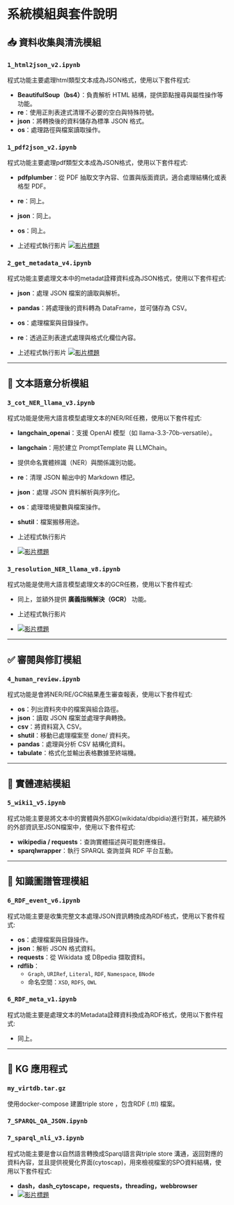 # 系統模組與套件說明


## 📥 資料收集與清洗模組

### `1_html2json_v2.ipynb`
程式功能主要處理html類型文本成為JSON格式，使用以下套件程式:
- **BeautifulSoup（bs4）**：負責解析 HTML 結構，提供節點搜尋與屬性操作等功能。
- **re**：使用正則表達式清理不必要的空白與特殊符號。
- **json**：將轉換後的資料儲存為標準 JSON 格式。
- **os**：處理路徑與檔案讀取操作。

### `1_pdf2json_v2.ipynb`
程式功能主要處理pdf類型文本成為JSON格式，使用以下套件程式:
- **pdfplumber**：從 PDF 抽取文字內容、位置與版面資訊，適合處理結構化或表格型 PDF。
- **re**：同上。
- **json**：同上。
- **os**：同上。

- 上述程式執行影片
[![影片標題](https://img.youtube.com/vi/8AjIgCkaq3g/0.jpg)](https://www.youtube.com/watch?v=8AjIgCkaq3g)

### `2_get_metadata_v4.ipynb`
程式功能主要處理文本中的metadat詮釋資料成為JSON格式，使用以下套件程式:
- **json**：處理 JSON 檔案的讀取與解析。
- **pandas**：將處理後的資料轉為 DataFrame，並可儲存為 CSV。
- **os**：處理檔案與目錄操作。
- **re**：透過正則表達式處理與格式化欄位內容。

- 上述程式執行影片
[![影片標題](https://img.youtube.com/vi/FvUpK4WQx9o/0.jpg)](https://www.youtube.com/watch?v=FvUpK4WQx9o)

---

## 🧠 文本語意分析模組

### `3_cot_NER_llama_v3.ipynb`
程式功能是使用大語言模型處理文本的NER/RE任務，使用以下套件程式:
- **langchain_openai**：支援 OpenAI 模型（如 llama-3.3-70b-versatile）。
- **langchain**：用於建立 PromptTemplate 與 LLMChain。
- 提供命名實體辨識（NER）與關係識別功能。
- **re**：清理 JSON 輸出中的 Markdown 標記。
- **json**：處理 JSON 資料解析與序列化。
- **os**：處理環境變數與檔案操作。
- **shutil**：檔案搬移用途。

- 上述程式執行影片
- [![影片標題](https://img.youtube.com/vi/l0cxE4vyG6M/0.jpg)](https://www.youtube.com/watch?v=l0cxE4vyG6M)

### `3_resolution_NER_llama_v8.ipynb`
程式功能是使用大語言模型處理文本的GCR任務，使用以下套件程式:
- 同上，並額外提供 **廣義指稱解決（GCR）** 功能。

- 上述程式執行影片
- [![影片標題](https://img.youtube.com/vi/i5Mibz3iuCE/0.jpg)](https://www.youtube.com/watch?v=i5Mibz3iuCE)

---

## ✅ 審閱與修訂模組

### `4_human_review.ipynb`
程式功能是會將NER/RE/GCR結果產生審查報表，使用以下套件程式:
- **os**：列出資料夾中的檔案與組合路徑。
- **json**：讀取 JSON 檔案並處理字典轉換。
- **csv**：將資料寫入 CSV。
- **shutil**：移動已處理檔案至 done/ 資料夾。
- **pandas**：處理與分析 CSV 結構化資料。
- **tabulate**：格式化並輸出表格數據至終端機。

---

## 🔗 實體連結模組

### `5_wiki1_v5.ipynb`
程式功能主要是將文本中的實體與外部KG(wikidata/dbpidia)進行對其，補充額外的外部資訊至JSON檔案中，使用以下套件程式:
- **wikipedia / requests**：查詢實體描述與可能對應條目。
- **sparqlwrapper**：執行 SPARQL 查詢並與 RDF 平台互動。

---

## 📄 知識圖譜管理模組

### `6_RDF_event_v6.ipynb`
程式功能主要是收集完整文本處理JSON資訊轉換成為RDF格式，使用以下套件程式:
- **os**：處理檔案與目錄操作。
- **json**：解析 JSON 格式資料。
- **requests**：從 Wikidata 或 DBpedia 擷取資料。
- **rdflib**：
  - `Graph`, `URIRef`, `Literal`, `RDF`, `Namespace`, `BNode`
  - 命名空間：`XSD`, `RDFS`, `OWL`

### `6_RDF_meta_v1.ipynb`
程式功能主要是處理文本的Metadata詮釋資料換成為RDF格式，使用以下套件程式:
- 同上。

---

## 💬 KG 應用程式

### `my_virtdb.tar.gz`
使用docker-compose 建置triple store ，包含RDF (.ttl) 檔案。

### `7_SPARQL_QA_JSON.ipynb`

### `7_sparql_nli_v3.ipynb`
程式功能主要是會以自然語言轉換成Sparql語言與triple store 溝通，返回對應的資料內容，並且提供視覺化界面(cytoscap)，用來檢視檔案的SPO資料結構，使用以下套件程式:
- **dash，dash_cytoscape，requests，threading，webbrowser**
- [![影片標題](https://img.youtube.com/vi/JOf4mG4b7aY/0.jpg)](https://www.youtube.com/watch?v=JOf4mG4b7aY)
